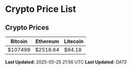 # Crypto Price List

## Crypto Prices
| Bitcoin | Ethereum | Litecoin |
| ------- | -------- | -------- |
| $107499 | $2518.64 | $94.18 |
**Last Updated:** 2025-05-25 21:56 UTC
**Last Updated:** $DATE$

